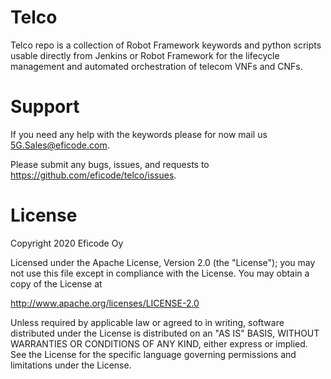 # Telco

Telco repo is a collection of Robot Framework keywords and python scripts usable directly from Jenkins or Robot Framework for the lifecycle management and automated orchestration of telecom VNFs and CNFs.

# Support

If you need any help with the keywords please for now mail us 5G.Sales@eficode.com.

Please submit any bugs, issues, and requests to https://github.com/eficode/telco/issues.

# License

Copyright 2020 Eficode Oy

Licensed under the Apache License, Version 2.0 (the "License"); you may not use this file except in compliance with the License. You may obtain a copy of the License at

http://www.apache.org/licenses/LICENSE-2.0

Unless required by applicable law or agreed to in writing, software distributed under the License is distributed on an "AS IS" BASIS, WITHOUT WARRANTIES OR CONDITIONS OF ANY KIND, either express or implied. See the License for the specific language governing permissions and limitations under the License.

